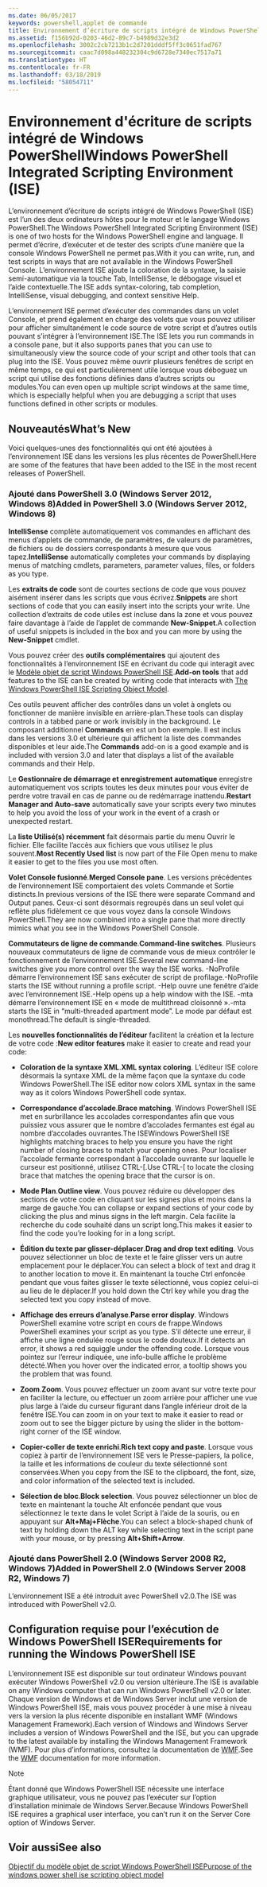 ```yaml
---
ms.date: 06/05/2017
keywords: powershell,applet de commande
title: Environnement d’écriture de scripts intégré de Windows PowerShell ISE
ms.assetid: f156b92d-0203-46d2-89c7-b4989d32e3d2
ms.openlocfilehash: 3002c2cb7213b1c2d7201dddf5ff3c0651fad767
ms.sourcegitcommit: caac7d098a448232304c9d6728e7340ec7517a71
ms.translationtype: HT
ms.contentlocale: fr-FR
ms.lasthandoff: 03/18/2019
ms.locfileid: "58054711"
---
```

# <a name="windows-powershell-integrated-scripting-environment-ise"></a><span data-ttu-id="eb350-103">Environnement d'écriture de scripts intégré de Windows PowerShell</span><span class="sxs-lookup"><span data-stu-id="eb350-103">Windows PowerShell Integrated Scripting Environment (ISE)</span></span>

<span data-ttu-id="eb350-104">L’environnement d’écriture de scripts intégré de Windows PowerShell (ISE) est l’un des deux ordinateurs hôtes pour le moteur et le langage Windows PowerShell.</span><span class="sxs-lookup"><span data-stu-id="eb350-104">The Windows PowerShell Integrated Scripting Environment (ISE) is one of two hosts for the Windows PowerShell engine and language.</span></span> <span data-ttu-id="eb350-105">Il permet d’écrire, d’exécuter et de tester des scripts d’une manière que la console Windows PowerShell ne permet pas.</span><span class="sxs-lookup"><span data-stu-id="eb350-105">With it you can write, run, and test scripts in ways that are not available in the Windows PowerShell Console.</span></span> <span data-ttu-id="eb350-106">L’environnement ISE ajoute la coloration de la syntaxe, la saisie semi-automatique via la touche Tab, IntelliSense, le débogage visuel et l’aide contextuelle.</span><span class="sxs-lookup"><span data-stu-id="eb350-106">The ISE adds syntax-coloring, tab completion, IntelliSense, visual debugging, and context sensitive Help.</span></span>

<span data-ttu-id="eb350-107">L’environnement ISE permet d’exécuter des commandes dans un volet Console, et prend également en charge des volets que vous pouvez utiliser pour afficher simultanément le code source de votre script et d’autres outils pouvant s’intégrer à l’environnement ISE.</span><span class="sxs-lookup"><span data-stu-id="eb350-107">The ISE lets you run commands in a console pane, but it also supports panes that you can use to simultaneously view the source code of your script and other tools that can plug into the ISE.</span></span> <span data-ttu-id="eb350-108">Vous pouvez même ouvrir plusieurs fenêtres de script en même temps, ce qui est particulièrement utile lorsque vous déboguez un script qui utilise des fonctions définies dans d’autres scripts ou modules.</span><span class="sxs-lookup"><span data-stu-id="eb350-108">You can even open up multiple script windows at the same time, which is especially helpful when you are debugging a script that uses functions defined in other scripts or modules.</span></span>

## <a name="whats-new"></a><span data-ttu-id="eb350-109">Nouveautés</span><span class="sxs-lookup"><span data-stu-id="eb350-109">What’s New</span></span>

<span data-ttu-id="eb350-110">Voici quelques-unes des fonctionnalités qui ont été ajoutées à l’environnement ISE dans les versions les plus récentes de PowerShell.</span><span class="sxs-lookup"><span data-stu-id="eb350-110">Here are some of the features that have been added to the ISE in the most recent releases of PowerShell.</span></span>

### <a name="added-in-powershell-30-windows-server-2012-windows-8"></a><span data-ttu-id="eb350-111">Ajouté dans PowerShell 3.0 (Windows Server 2012, Windows 8)</span><span class="sxs-lookup"><span data-stu-id="eb350-111">Added in PowerShell 3.0 (Windows Server 2012, Windows 8)</span></span>

<span data-ttu-id="eb350-112">**IntelliSense** complète automatiquement vos commandes en affichant des menus d’applets de commande, de paramètres, de valeurs de paramètres, de fichiers ou de dossiers correspondants à mesure que vous tapez.</span><span class="sxs-lookup"><span data-stu-id="eb350-112">**IntelliSense** automatically completes your commands by displaying menus of matching cmdlets, parameters, parameter values, files, or folders as you type.</span></span>

<span data-ttu-id="eb350-113">Les **extraits de code** sont de courtes sections de code que vous pouvez aisément insérer dans les scripts que vous écrivez.</span><span class="sxs-lookup"><span data-stu-id="eb350-113">**Snippets** are short sections of code that you can easily insert into the scripts your write.</span></span> <span data-ttu-id="eb350-114">Une collection d’extraits de code utiles est incluse dans la zone et vous pouvez faire davantage à l’aide de l’applet de commande **New-Snippet**.</span><span class="sxs-lookup"><span data-stu-id="eb350-114">A collection of useful snippets is included in the box and you can more by using the **New-Snippet** cmdlet.</span></span>

<span data-ttu-id="eb350-115">Vous pouvez créer des **outils complémentaires** qui ajoutent des fonctionnalités à l’environnement ISE en écrivant du code qui interagit avec le [Modèle objet de script Windows PowerShell ISE](../../core-powershell/ise/The-ISE-Object-Model-Hierarchy.md).</span><span class="sxs-lookup"><span data-stu-id="eb350-115">**Add-on tools** that add features to the ISE can be created by writing code that interacts with [The Windows PowerShell ISE Scripting Object Model](../../core-powershell/ise/The-ISE-Object-Model-Hierarchy.md).</span></span>

<span data-ttu-id="eb350-116">Ces outils peuvent afficher des contrôles dans un volet à onglets ou fonctionner de manière invisible en arrière-plan.</span><span class="sxs-lookup"><span data-stu-id="eb350-116">These tools can display controls in a tabbed pane or work invisibly in the background.</span></span> <span data-ttu-id="eb350-117">Le composant additionnel **Commands** en est un bon exemple. Il est inclus dans les versions 3.0 et ultérieure qui affichent la liste des commandes disponibles et leur aide.</span><span class="sxs-lookup"><span data-stu-id="eb350-117">The **Commands** add-on is a good example and is included with version 3.0 and later that displays a list of the available commands and their Help.</span></span>

<span data-ttu-id="eb350-118">Le **Gestionnaire de démarrage et enregistrement automatique** enregistre automatiquement vos scripts toutes les deux minutes pour vous éviter de perdre votre travail en cas de panne ou de redémarrage inattendu.</span><span class="sxs-lookup"><span data-stu-id="eb350-118">**Restart Manager and Auto-save** automatically save your scripts every two minutes to help you avoid the loss of your work in the event of a crash or unexpected restart.</span></span>

<span data-ttu-id="eb350-119">La **liste Utilisé(s) récemment** fait désormais partie du menu Ouvrir le fichier. Elle facilite l’accès aux fichiers que vous utilisez le plus souvent.</span><span class="sxs-lookup"><span data-stu-id="eb350-119">**Most Recently Used list** is now part of the File Open menu to make it easier to get to the files you use most often.</span></span>

<span data-ttu-id="eb350-120">**Volet Console fusionné**.</span><span class="sxs-lookup"><span data-stu-id="eb350-120">**Merged Console pane**.</span></span> <span data-ttu-id="eb350-121">Les versions précédentes de l’environnement ISE comportaient des volets Commande et Sortie distincts.</span><span class="sxs-lookup"><span data-stu-id="eb350-121">In previous versions of the ISE there were separate Command and Output panes.</span></span> <span data-ttu-id="eb350-122">Ceux-ci sont désormais regroupés dans un seul volet qui reflète plus fidèlement ce que vous voyez dans la console Windows PowerShell.</span><span class="sxs-lookup"><span data-stu-id="eb350-122">They are now combined into a single pane that more directly mimics what you see in the Windows PowerShell Console.</span></span>

<span data-ttu-id="eb350-123">**Commutateurs de ligne de commande**.</span><span class="sxs-lookup"><span data-stu-id="eb350-123">**Command-line switches**.</span></span> <span data-ttu-id="eb350-124">Plusieurs nouveaux commutateurs de ligne de commande vous de mieux contrôler le fonctionnement de l’environnement ISE.</span><span class="sxs-lookup"><span data-stu-id="eb350-124">Several new command-line switches give you more control over the way the ISE works.</span></span> <span data-ttu-id="eb350-125">-NoProfile démarre l’environnement ISE sans exécuter de script de profilage.</span><span class="sxs-lookup"><span data-stu-id="eb350-125">-NoProfile starts the ISE without running a profile script.</span></span> <span data-ttu-id="eb350-126">-Help ouvre une fenêtre d’aide avec l’environnement ISE.</span><span class="sxs-lookup"><span data-stu-id="eb350-126">-Help opens up a help window with the ISE.</span></span> <span data-ttu-id="eb350-127">-mta démarre l’environnement ISE en « mode de multithread cloisonné ».</span><span class="sxs-lookup"><span data-stu-id="eb350-127">-mta starts the ISE in “multi-threaded apartment mode”.</span></span> <span data-ttu-id="eb350-128">Le mode par défaut est monothread.</span><span class="sxs-lookup"><span data-stu-id="eb350-128">The default is single-threaded.</span></span>

<span data-ttu-id="eb350-129">Les **nouvelles fonctionnalités de l’éditeur** facilitent la création et la lecture de votre code :</span><span class="sxs-lookup"><span data-stu-id="eb350-129">**New editor features** make it easier to create and read your code:</span></span>

- <span data-ttu-id="eb350-130">**Coloration de la syntaxe XML**.</span><span class="sxs-lookup"><span data-stu-id="eb350-130">**XML syntax coloring**.</span></span> <span data-ttu-id="eb350-131">L’éditeur ISE colore désormais la syntaxe XML de la même façon que la syntaxe du code Windows PowerShell.</span><span class="sxs-lookup"><span data-stu-id="eb350-131">The ISE editor now colors XML syntax in the same way as it colors Windows PowerShell code syntax.</span></span>

- <span data-ttu-id="eb350-132">**Correspondance d’accolade**.</span><span class="sxs-lookup"><span data-stu-id="eb350-132">**Brace matching**.</span></span> <span data-ttu-id="eb350-133">Windows PowerShell ISE met en surbrillance les accolades correspondantes afin que vous puissiez vous assurer que le nombre d’accolades fermantes est égal au nombre d’accolades ouvrantes.</span><span class="sxs-lookup"><span data-stu-id="eb350-133">The ISEWindows PowerShell ISE highlights matching braces to help you ensure you have the right number of closing braces to match your opening ones.</span></span> <span data-ttu-id="eb350-134">Pour localiser l’accolade fermante correspondant à l’accolade ouvrante sur laquelle le curseur est positionné, utilisez CTRL-\[.</span><span class="sxs-lookup"><span data-stu-id="eb350-134">Use CTRL-\[ to locate the closing brace that matches the opening brace that the cursor is on.</span></span>

- <span data-ttu-id="eb350-135">**Mode Plan**.</span><span class="sxs-lookup"><span data-stu-id="eb350-135">**Outline view**.</span></span> <span data-ttu-id="eb350-136">Vous pouvez réduire ou développer des sections de votre code en cliquant sur les signes plus et moins dans la marge de gauche.</span><span class="sxs-lookup"><span data-stu-id="eb350-136">You can collapse or expand sections of your code by clicking the plus and minus signs in the left margin.</span></span> <span data-ttu-id="eb350-137">Cela facilite la recherche du code souhaité dans un script long.</span><span class="sxs-lookup"><span data-stu-id="eb350-137">This makes it easier to find the code you’re looking for in a long script.</span></span>

- <span data-ttu-id="eb350-138">**Édition du texte par glisser-déplacer**.</span><span class="sxs-lookup"><span data-stu-id="eb350-138">**Drag and drop text editing**.</span></span> <span data-ttu-id="eb350-139">Vous pouvez sélectionner un bloc de texte et le faire glisser vers un autre emplacement pour le déplacer.</span><span class="sxs-lookup"><span data-stu-id="eb350-139">You can select a block of text and drag it to another location to move it.</span></span> <span data-ttu-id="eb350-140">En maintenant la touche Ctrl enfoncée pendant que vous faites glisser le texte sélectionné, vous copiez celui-ci au lieu de le déplacer.</span><span class="sxs-lookup"><span data-stu-id="eb350-140">If you hold down the Ctrl key while you drag the selected text you copy instead of move.</span></span>

- <span data-ttu-id="eb350-141">**Affichage des erreurs d’analyse**.</span><span class="sxs-lookup"><span data-stu-id="eb350-141">**Parse error display**.</span></span> <span data-ttu-id="eb350-142">Windows PowerShell examine votre script en cours de frappe.</span><span class="sxs-lookup"><span data-stu-id="eb350-142">Windows PowerShell examines your script as you type.</span></span> <span data-ttu-id="eb350-143">S’il détecte une erreur, il affiche une ligne ondulée rouge sous le code douteux.</span><span class="sxs-lookup"><span data-stu-id="eb350-143">If it detects an error, it shows a red squiggle under the offending code.</span></span> <span data-ttu-id="eb350-144">Lorsque vous pointez sur l’erreur indiquée, une info-bulle affiche le problème détecté.</span><span class="sxs-lookup"><span data-stu-id="eb350-144">When you hover over the indicated error, a tooltip shows you the problem that was found.</span></span>

- <span data-ttu-id="eb350-145">**Zoom**.</span><span class="sxs-lookup"><span data-stu-id="eb350-145">**Zoom**.</span></span> <span data-ttu-id="eb350-146">Vous pouvez effectuer un zoom avant sur votre texte pour en faciliter la lecture, ou effectuer un zoom arrière pour afficher une vue plus large à l’aide du curseur figurant dans l’angle inférieur droit de la fenêtre ISE.</span><span class="sxs-lookup"><span data-stu-id="eb350-146">You can zoom in on your text to make it easier to read or zoom out to see the bigger picture by using the slider in the bottom-right corner of the ISE window.</span></span>

- <span data-ttu-id="eb350-147">**Copier-coller de texte enrichi**.</span><span class="sxs-lookup"><span data-stu-id="eb350-147">**Rich text copy and paste**.</span></span> <span data-ttu-id="eb350-148">Lorsque vous copiez à partir de l’environnement ISE vers le Presse-papiers, la police, la taille et les informations de couleur du texte sélectionné sont conservées.</span><span class="sxs-lookup"><span data-stu-id="eb350-148">When you copy from the ISE to the clipboard, the font, size, and color information of the selected text is included.</span></span>

- <span data-ttu-id="eb350-149">**Sélection de bloc**.</span><span class="sxs-lookup"><span data-stu-id="eb350-149">**Block selection**.</span></span> <span data-ttu-id="eb350-150">Vous pouvez sélectionner un bloc de texte en maintenant la touche Alt enfoncée pendant que vous sélectionnez le texte dans le volet Script à l’aide de la souris, ou en appuyant sur **Alt+Maj+Flèche**.</span><span class="sxs-lookup"><span data-stu-id="eb350-150">You can select a block-shaped chunk of text by holding down the ALT key while selecting text in the script pane with your mouse, or by pressing **Alt+Shift+Arrow**.</span></span>

### <a name="added-in-powershell-20-windows-server-2008-r2-windows-7"></a><span data-ttu-id="eb350-151">Ajouté dans PowerShell 2.0 (Windows Server 2008 R2, Windows 7)</span><span class="sxs-lookup"><span data-stu-id="eb350-151">Added in PowerShell 2.0 (Windows Server 2008 R2, Windows 7)</span></span>

<span data-ttu-id="eb350-152">L’environnement ISE a été introduit avec PowerShell v2.0.</span><span class="sxs-lookup"><span data-stu-id="eb350-152">The ISE was introduced with PowerShell v2.0.</span></span>

## <a name="requirements-for-running-the-windows-powershell-ise"></a><span data-ttu-id="eb350-153">Configuration requise pour l’exécution de Windows PowerShell ISE</span><span class="sxs-lookup"><span data-stu-id="eb350-153">Requirements for running the Windows PowerShell ISE</span></span>

<span data-ttu-id="eb350-154">L’environnement ISE est disponible sur tout ordinateur Windows pouvant exécuter Windows PowerShell v2.0 ou version ultérieure.</span><span class="sxs-lookup"><span data-stu-id="eb350-154">The ISE is available on any Windows computer that can run Windows PowerShell v2.0 or later.</span></span> <span data-ttu-id="eb350-155">Chaque version de Windows et de Windows Server inclut une version de Windows PowerShell ISE, mais vous pouvez procéder à une mise à niveau vers la version la plus récente disponible en installant WMF (Windows Management Framework).</span><span class="sxs-lookup"><span data-stu-id="eb350-155">Each version of Windows and Windows Server includes a version of Windows PowerShell and the ISE, but you can upgrade to the latest available by installing the Windows Management Framework (WMF).</span></span> <span data-ttu-id="eb350-156">Pour plus d’informations, consultez la documentation de [WMF](/powershell/wmf).</span><span class="sxs-lookup"><span data-stu-id="eb350-156">See the [WMF](/powershell/wmf) documentation for more information.</span></span>

> [!NOTE]
> <span data-ttu-id="eb350-157">Étant donné que Windows PowerShell ISE nécessite une interface graphique utilisateur, vous ne pouvez pas l’exécuter sur l’option d’installation minimale de Windows Server.</span><span class="sxs-lookup"><span data-stu-id="eb350-157">Because Windows PowerShell ISE requires a graphical user interface, you can’t run it on the Server Core option of Windows Server.</span></span>

## <a name="see-also"></a><span data-ttu-id="eb350-158">Voir aussi</span><span class="sxs-lookup"><span data-stu-id="eb350-158">See also</span></span>

[<span data-ttu-id="eb350-159">Objectif du modèle objet de script Windows PowerShell ISE</span><span class="sxs-lookup"><span data-stu-id="eb350-159">Purpose of the windows power shell ise scripting object model</span></span>](../../core-powershell/ise/Purpose-of-the-Windows-PowerShell-ISE-Scripting-Object-Model.md)
